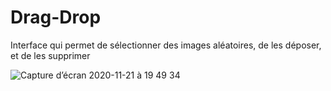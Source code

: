 # Drag-Drop
Interface qui permet de sélectionner des images aléatoires, de les déposer, et de les supprimer


![Capture d’écran 2020-11-21 à 19 49 34](https://user-images.githubusercontent.com/50487998/99916761-4bd46400-2d0c-11eb-8552-914a7605a0ca.png)
